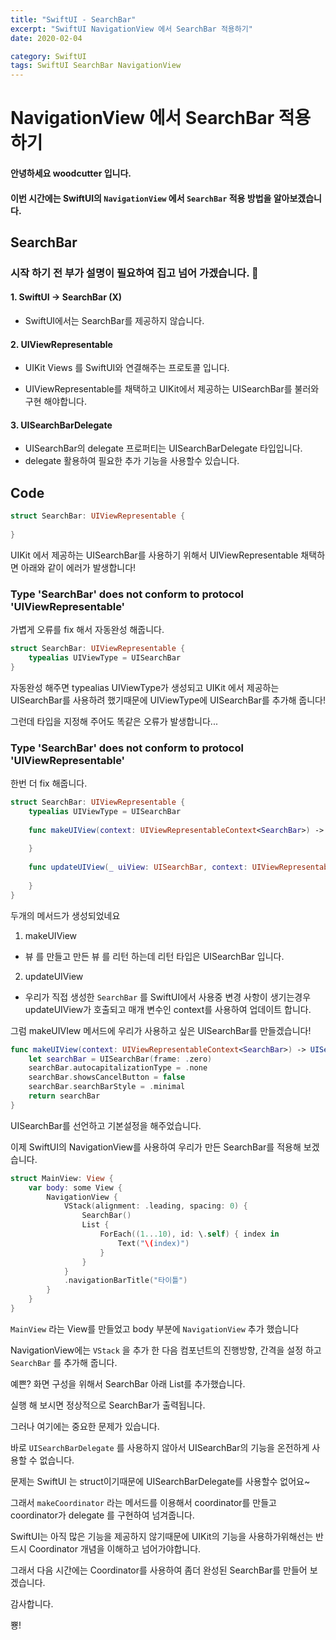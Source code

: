 ```yaml
---
title: "SwiftUI - SearchBar"
excerpt: "SwiftUI NavigationView 에서 SearchBar 적용하기"
date: 2020-02-04

category: SwiftUI
tags: SwiftUI SearchBar NavigationView
---
```


# NavigationView 에서 SearchBar 적용하기

#### 안녕하세요 woodcutter 입니다.
#### 이번 시간에는 SwiftUI의 `NavigationView` 에서 `SearchBar` 적용 방법을 알아보겠습니다.

## SearchBar
### 시작 하기 전 부가 설명이 필요하여 집고 넘어 가겠습니다. 🥢
#### 1. SwiftUI -> SearchBar (X)
- SwiftUI에서는 SearchBar를 제공하지 않습니다.

#### 2. UIViewRepresentable
- UIKit Views 를 SwiftUI와 연결해주는 프로토콜 입니다.

- UIViewRepresentable를 채택하고 UIKit에서 제공하는 UISearchBar를 불러와 구현 해야합니다.


#### 3. UISearchBarDelegate
- UISearchBar의 delegate 프로퍼티는 UISearchBarDelegate 타입입니다.
- delegate 활용하여 필요한 추가 기능을 사용할수 있습니다.

## Code
``` swift
struct SearchBar: UIViewRepresentable {
    
}
```
UIKit 에서 제공하는 UISearchBar를 사용하기 위해서 UIViewRepresentable 채택하면
아래와 같이 에러가 발생합니다!
### Type 'SearchBar' does not conform to protocol 'UIViewRepresentable'
가볍게 오류를 fix 해서 자동완성 해줍니다.

``` swift
struct SearchBar: UIViewRepresentable {
    typealias UIViewType = UISearchBar
}
```
자동완성 해주면 typealias UIViewType가 생성되고 UIKit 에서 제공하는 UISearchBar를 사용하려 했기때문에 UIViewType에 UISearchBar를 추가해 줍니다!

그런데 타입을 지정해 주어도 똑같은 오류가 발생합니다...
### Type 'SearchBar' does not conform to protocol 'UIViewRepresentable'
한번 더 fix 해줍니다.

``` swift
struct SearchBar: UIViewRepresentable {
    typealias UIViewType = UISearchBar
    
    func makeUIView(context: UIViewRepresentableContext<SearchBar>) -> UISearchBar {
        
    }
    
    func updateUIView(_ uiView: UISearchBar, context: UIViewRepresentableContext<SearchBar>) {
        
    }
}
```
두개의 메서드가 생성되었네요 
1. makeUIView
- 뷰 를 만들고 만든 뷰 를 리턴 하는데 리턴 타입은 UISearchBar 입니다.
2. updateUIView
- 우리가 직접 생성한 `SearchBar` 를 SwiftUI에서 사용중 변경 사항이 생기는경우 updateUIView가 호출되고 매개 변수인 context를 사용하여 업데이트 합니다.

그럼 makeUIVIew 메서드에 우리가 사용하고 싶은 UISearchBar를 만들겠습니다!
``` swift
func makeUIView(context: UIViewRepresentableContext<SearchBar>) -> UISearchBar {
	let searchBar = UISearchBar(frame: .zero)
	searchBar.autocapitalizationType = .none
	searchBar.showsCancelButton = false
	searchBar.searchBarStyle = .minimal
	return searchBar
}

```
UISearchBar를 선언하고 기본설정을 해주었습니다.

이제 SwiftUI의 NavigationView를 사용하여 우리가 만든 SearchBar를 적용해 보겠습니다.

``` swift
struct MainView: View {
    var body: some View {
        NavigationView {
            VStack(alignment: .leading, spacing: 0) {
                SearchBar()
                List {
                    ForEach((1...10), id: \.self) { index in
                        Text("\(index)")
                    }
                }
            }
            .navigationBarTitle("타이틀")
        }
    }
}
```
`MainView` 라는 View를 만들었고 body 부분에 `NavigationView` 추가 했습니다

NavigationView에는 `VStack` 을 추가 한 다음 컴포넌트의 진행방향, 간격을 설정 하고 `SearchBar` 를 추가해 줍니다.

예쁜? 화면 구성을 위해서 SearchBar 아래 List를 추가했습니다.

실행 해 보시면 정상적으로 SearchBar가 출력됩니다.

그러나 여기에는 중요한 문제가 있습니다.

바로 `UISearchBarDelegate` 를 사용하지 않아서 UISearchBar의 기능을 온전하게 사용할 수 없습니다.

문제는 SwiftUI 는 struct이기때문에 UISearchBarDelegate를 사용할수 없어요~

그래서 `makeCoordinator` 라는 메서드를 이용해서 coordinator를 만들고 coordinator가 delegate 를 구현하여 넘겨줍니다.

SwiftUI는 아직 많은 기능을 제공하지 않기때문에 UIKit의 기능을 사용하가위해선는 반드시 Coordinator 개념을 이해하고 넘어가야합니다.

그래서 다음 시간에는 Coordinator를 사용하여 좀더 완성된 SearchBar를 만들어 보겠습니다.

감사합니다. 

뿅!
